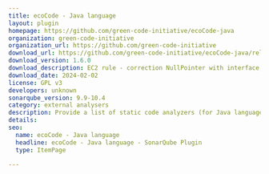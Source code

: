 ```yaml
---
title: ecoCode - Java language
layout: plugin
homepage: https://github.com/green-code-initiative/ecoCode-java
organization: green-code-initiative
organization_url: https://github.com/green-code-initiative
download_url: https://github.com/green-code-initiative/ecoCode-java/releases/download/1.6.0/ecocode-java-plugin-1.6.0.jar
download_version: 1.6.0
download_description: EC2 rule - correction NullPointer with interface; EC2 rule - correction no block statement use case; Delete deprecated java rules EC4, EC53, EC63 and EC75; Add support for SonarQube 10.4 "DownloadOnlyWhenRequired" feature
download_date: 2024-02-02
license: GPL v3
developers: unknown
sonarqube_version: 9.9-10.4
category: external analysers
description: Provide a list of static code analyzers (for Java language) to highlight code structures that may have a negative ecological impact&#58; energy and resources over-consumption, "fatware", shortening terminals' lifespan, etc.
details: 
seo:
  name: ecoCode - Java language
  headline: ecoCode - Java language - SonarQube Plugin
  type: ItemPage

---
```

